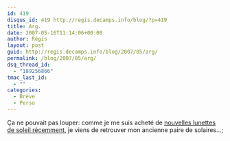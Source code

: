 ```yaml
---
id: 419
disqus_id: 419 http://regis.decamps.info/blog/?p=419
title: Arg.
date: 2007-05-16T11:14:06+00:00
author: Régis
layout: post
guid: http://regis.decamps.info/blog/2007/05/arg/
permalink: /blog/2007/05/arg/
dsq_thread_id:
  - "189256866"
tmac_last_id:
  - ""
categories:
  - Brève
  - Perso
---
```

Ça ne pouvait pas louper: comme je me suis acheté de [nouvelles lunettes de soleil récemment](http://regis.decamps.info/blog/2007/04/nouvelles-lunettes/), je viens de retrouver mon ancienne paire de solaires…;
